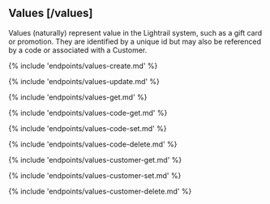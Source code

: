 ## Values [/values]

Values (naturally) represent value in the Lightrail system, such as a gift card or promotion.  They are identified by a unique id but may also be referenced by a code or associated with a Customer.

{% include 'endpoints/values-create.md' %}

{% include 'endpoints/values-update.md' %}

{% include 'endpoints/values-get.md' %}

{% include 'endpoints/values-code-get.md' %}

{% include 'endpoints/values-code-set.md' %}

{% include 'endpoints/values-code-delete.md' %}

{% include 'endpoints/values-customer-get.md' %}

{% include 'endpoints/values-customer-set.md' %}

{% include 'endpoints/values-customer-delete.md' %}
